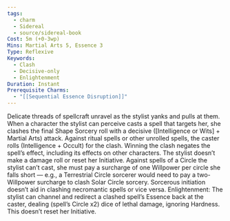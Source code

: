 ```yaml
---
tags:
  - charm
  - Sidereal
  - source/sidereal-book
Cost: 5m (+0-3wp)
Mins: Martial Arts 5, Essence 3
Type: Reflexive
Keywords:
  - Clash
  - Decisive-only
  - Enlightenment
Duration: Instant
Prerequisite Charms:
  - "[[Sequential Essence Disruption]]"
---
```

Delicate threads of spellcraft unravel as the stylist yanks and pulls at them. When a character the stylist can perceive casts a spell that targets her, she clashes the final Shape Sorcery roll with a decisive ([Intelligence or Wits] + Martial Arts) attack. Against ritual spells or other unrolled spells, the caster rolls (Intelligence + Occult) for the clash. Winning the clash negates the spell’s effect, including its effects on other characters. The stylist doesn’t make a damage roll or reset her Initiative. Against spells of a Circle the stylist can’t cast, she must pay a surcharge of one Willpower per circle she falls short — e.g., a Terrestrial Circle sorcerer would need to pay a two-Willpower surcharge to clash Solar Circle sorcery. Sorcerous initiation doesn’t aid in clashing necromantic spells or vice versa. Enlightenment: The stylist can channel and redirect a clashed spell’s Essence back at the caster, dealing (spell’s Circle x2) dice of lethal damage, ignoring Hardness. This doesn’t reset her Initiative.